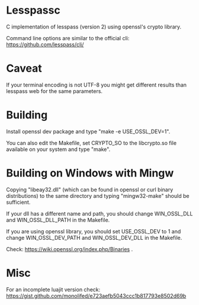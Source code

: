 # Lesspassc
C implementation of lesspass (version 2) using openssl's crypto library.

Command line options are similar to the official cli:
https://github.com/lesspass/cli/

# Caveat
If your terminal encoding is not UTF-8 you might get different results than lesspass web for the same parameters.

# Building
Install openssl dev package and type "make -e USE_OSSL_DEV=1".

You can also edit the Makefile, set CRYPTO_SO to the libcrypto.so file available on your system and type "make".

# Building on Windows with Mingw
Copying "libeay32.dll" (which can be found in openssl or curl binary distributions)
to the same directory and typing "mingw32-make" should be sufficient.

If your dll has a different name and path,
you should change WIN_OSSL_DLL and WIN_OSSL_DLL_PATH in the Makefile.

If you are using openssl library, you should set USE_OSSL_DEV to 1 and 
change WIN_OSSL_DEV_PATH and WIN_OSSL_DEV_DLL in the Makefile.

Check: https://wiki.openssl.org/index.php/Binaries
.

# Misc
For an incomplete luajit version check:
https://gist.github.com/monolifed/e723aefb5043ccc1b817793e8502d69b
